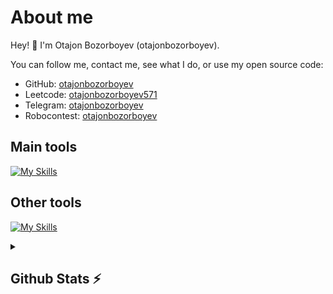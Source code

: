 # About me
<p>Hey! 👋 I'm Otajon Bozorboyev (otajonbozorboyev).</p>

<p>You can follow me, contact me, see what I do, or use my open source code:</p>

- GitHub:                             [otajonbozorboyev](https://github.com/otajonbozorboyev)
- Leetcode:                           [otajonbozorboyev571](https://leetcode.com/otajonbozorboyev571/)
- Telegram:                           [otajonbozorboyev](https://t.me/otajonbozorboyev)
- Robocontest:                        [otajonbozorboyev](https://robocontest.uz/profile/otajonbozorboyev)
## Main tools
[![My Skills](https://skillicons.dev/icons?i=python,c,django,postgresql,github)](https://skillicons.dev)

## Other tools
[![My Skills](https://skillicons.dev/icons?i=git,mysql,vscode,html,css,javascript,photoshop)](https://skillicons.dev)

<details>
  <summary><b><h2>Github Stats ⚡ <h2></b></summary>
  <a href="https://github.com/otajonbozorboyev">
    <p align="left">
      <img src="https://github-profile-summary-cards.vercel.app/api/cards/profile-details?username=otajonbozorboyev&theme=github_dark">
      <img align="left" src="https://github-profile-summary-cards.vercel.app/api/cards/stats?username=otajonbozorboyev&theme=github_dark">
      <img align="left" src="https://github-profile-summary-cards.vercel.app/api/cards/productive-time?username=otajonbozorboyev&theme=github_dark&utcOffset=5"><br>
    </p>
  </a> 
</details>
